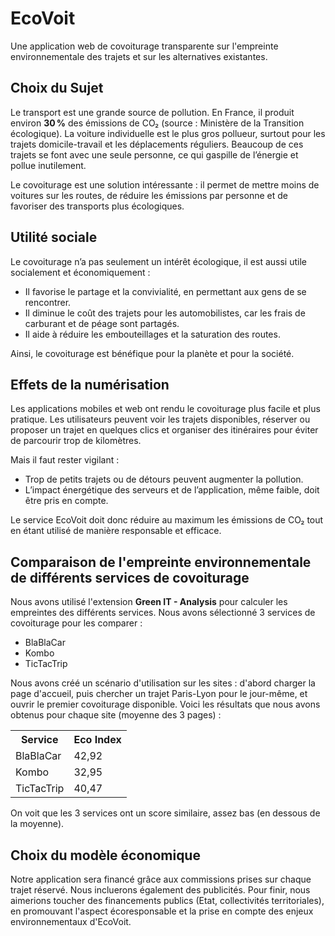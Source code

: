 <!-- EcoVoit -->
<h1>EcoVoit</h1>
<p>Une application web de covoiturage transparente sur l'empreinte environnementale des trajets et sur les alternatives existantes.</p>

<h2>Choix du Sujet</h2>
<p>
Le transport est une grande source de pollution. En France, il produit environ <strong>30 %</strong> des émissions de CO₂ (source : Ministère de la Transition écologique). La voiture individuelle est le plus gros pollueur, surtout pour les trajets domicile-travail et les déplacements réguliers. Beaucoup de ces trajets se font avec une seule personne, ce qui gaspille de l’énergie et pollue inutilement.
</p>
<p>
Le covoiturage est une solution intéressante : il permet de mettre moins de voitures sur les routes, de réduire les émissions par personne et de favoriser des transports plus écologiques.
</p>

<h2>Utilité sociale</h2>
<p>Le covoiturage n’a pas seulement un intérêt écologique, il est aussi utile socialement et économiquement :</p>
<ul>
  <li>Il favorise le partage et la convivialité, en permettant aux gens de se rencontrer.</li>
  <li>Il diminue le coût des trajets pour les automobilistes, car les frais de carburant et de péage sont partagés.</li>
  <li>Il aide à réduire les embouteillages et la saturation des routes.</li>
</ul>
<p>Ainsi, le covoiturage est bénéfique pour la planète et pour la société.</p>

<h2>Effets de la numérisation</h2>
<p>Les applications mobiles et web ont rendu le covoiturage plus facile et plus pratique. Les utilisateurs peuvent voir les trajets disponibles, réserver ou proposer un trajet en quelques clics et organiser des itinéraires pour éviter de parcourir trop de kilomètres.</p>
<p>Mais il faut rester vigilant :</p>
<ul>
  <li>Trop de petits trajets ou de détours peuvent augmenter la pollution.</li>
  <li>L’impact énergétique des serveurs et de l’application, même faible, doit être pris en compte.</li>
</ul>
<p>Le service EcoVoit doit donc réduire au maximum les émissions de CO₂ tout en étant utilisé de manière responsable et efficace.</p>

<h2>Comparaison de l'empreinte environnementale de différents services de covoiturage</h2>
<p>Nous avons utilisé l'extension <strong>Green IT - Analysis</strong> pour calculer les empreintes des différents services. Nous avons sélectionné 3 services de covoiturage pour les comparer :</p>
<ul>
  <li>BlaBlaCar</li>
  <li>Kombo</li>
  <li>TicTacTrip</li>
</ul>

<p>Nous avons créé un scénario d'utilisation sur les sites : d'abord charger la page d'accueil, puis chercher un trajet Paris-Lyon pour le jour-même, et ouvrir le premier covoiturage disponible. Voici les résultats que nous avons obtenus pour chaque site (moyenne des 3 pages) :</p>

<table>
  <tr>
    <th>Service</th>
    <th>Eco Index</th>
  </tr>
  <tr>
    <td>BlaBlaCar</td>
    <td>42,92</td>
  </tr>
  <tr>
    <td>Kombo</td>
    <td>32,95</td>
  </tr>
  <tr>
    <td>TicTacTrip</td>
    <td>40,47</td>
  </tr>
</table>

<p>On voit que les 3 services ont un score similaire, assez bas (en dessous de la moyenne).</p>

<h2>Choix du modèle économique</h2>

<p>Notre application sera financé grâce aux commissions prises sur chaque trajet réservé. Nous incluerons également des publicités. Pour finir, nous aimerions toucher des financements publics (Etat, collectivités territoriales), en promouvant l'aspect écoresponsable et la prise en compte des enjeux environnementaux d'EcoVoit.</p>

